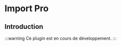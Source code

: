 # Import Pro

<PluginInfo commercial="true" name="action-import-pro"></PluginInfo>

## Introduction

:::warning
Ce plugin est en cours de développement.
:::
